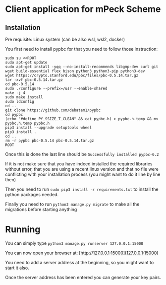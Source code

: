 # Client application for mPeck Scheme

## Installation

Pre requisite: Linux system (can be also wsl, wsl2, docker)

You first need to install pypbc for that you need to follow those instruction:
```shell script
sudo su <<ROOT
sudo apt-get update
sudo apt-get install -yqq --no-install-recommends libgmp-dev curl git wget build-essential flex bison python3 python3-pip python3-dev
wget https://crypto.stanford.edu/pbc/files/pbc-0.5.14.tar.gz
tar -xvf pbc-0.5.14.tar.gz
cd pbc-0.5.14
sudo ./configure --prefix=/usr --enable-shared
make -j 4
sudo make install
sudo ldconfig
cd ..
git clone https://github.com/debatem1/pypbc
cd pypbc
(echo "#define PY_SSIZE_T_CLEAN" && cat pypbc.h) > pypbc.h.temp && mv pypbc.h.temp pypbc.h
pip3 install --upgrade setuptools wheel
pip3 install .
cd ..
rm -r pypbc pbc-0.5.14 pbc-0.5.14.tar.gz
ROOT
```

Once this is done the last line should be `Successfully installed pypbc-0.2`

If it is not make sure that you have indeed installed the required libraries without error, that you are using a recent linux version and 
that no file were conflicting with your installation process (you might want to do it line by line then)

Then you need to run `sudo pip3 install -r requirements.txt` to install the python packages needed.

Finally you need to run `python3 manage.py migrate` to make all the migrations before starting anything

# Running

You can simply type `python3 manage.py runserver 127.0.0.1:15000`

You can now open your browser at: [http://127.0.0.1:15000](127.0.0.1:15000)

You need to add a server address at the beginning, so you might want to start it also.

Once the server address has been entered you can generate your key pairs.
